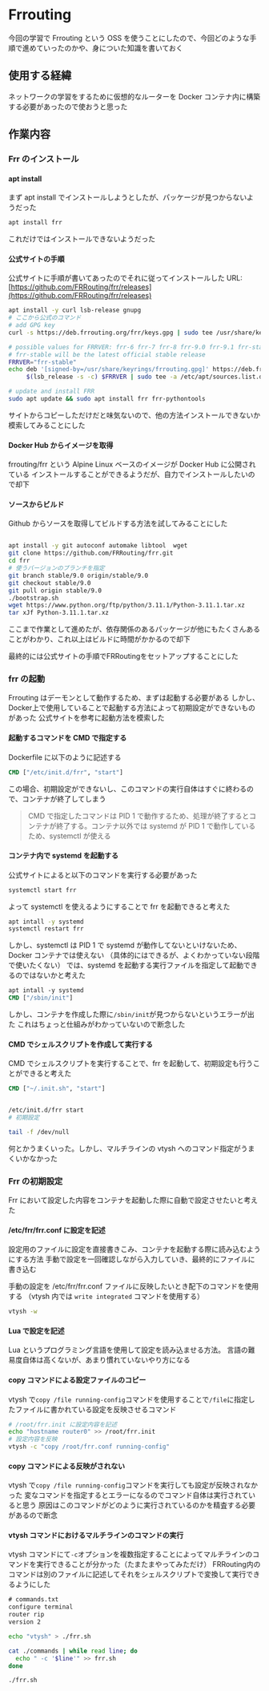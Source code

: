 # Frrouting

今回の学習で Frrouting という OSS を使うことにしたので、今回どのような手順で進めていったのかや、身についた知識を書いておく

## 使用する経緯

ネットワークの学習をするために仮想的なルーターを Docker コンテナ内に構築する必要があったので使おうと思った

## 作業内容

### Frr のインストール

#### apt install

まず apt install でインストールしようとしたが、パッケージが見つからないようだった

```bash
apt install frr
```

これだけではインストールできないようだった

#### 公式サイトの手順

公式サイトに手順が書いてあったのでそれに従ってインストールした
URL: [https://github.com/FRRouting/frr/releases](https://github.com/FRRouting/frr/releases)

```bash
apt install -y curl lsb-release gnupg
# ここから公式のコマンド
# add GPG key
curl -s https://deb.frrouting.org/frr/keys.gpg | sudo tee /usr/share/keyrings/frrouting.gpg > /dev/null

# possible values for FRRVER: frr-6 frr-7 frr-8 frr-9.0 frr-9.1 frr-stable
# frr-stable will be the latest official stable release
FRRVER="frr-stable"
echo deb '[signed-by=/usr/share/keyrings/frrouting.gpg]' https://deb.frrouting.org/frr \
     $(lsb_release -s -c) $FRRVER | sudo tee -a /etc/apt/sources.list.d/frr.list

# update and install FRR
sudo apt update && sudo apt install frr frr-pythontools
```

サイトからコピーしただけだと味気ないので、他の方法インストールできないか模索してみることにした

#### Docker Hub からイメージを取得

frrouting/frr という Alpine Linux ベースのイメージが Docker Hub に公開されている
インストールすることができるようだが、自力でインストールしたいので却下

#### ソースからビルド

Github からソースを取得してビルドする方法を試してみることにした

```bash

apt install -y git autoconf automake libtool  wget
git clone https://github.com/FRRouting/frr.git
cd frr
# 使うバージョンのブランチを指定
git branch stable/9.0 origin/stable/9.0
git checkout stable/9.0
git pull origin stable/9.0
./bootstrap.sh
wget https://www.python.org/ftp/python/3.11.1/Python-3.11.1.tar.xz
tar xJf Python-3.11.1.tar.xz
```

ここまで作業として進めたが、依存関係のあるパッケージが他にもたくさんあることがわかり、これ以上はビルドに時間がかかるので却下

最終的には公式サイトの手順でFRRoutingをセットアップすることにした

### frr の起動

Frrouting はデーモンとして動作するため、まずは起動する必要がある
しかし、Docker上で使用していることで起動する方法によって初期設定ができないものがあった
公式サイトを参考に起動方法を模索した

#### 起動するコマンドを CMD で指定する

Dockerfile に以下のように記述する

```Dockerfile
CMD ["/etc/init.d/frr", "start"]
```

この場合、初期設定ができないし、このコマンドの実行自体はすぐに終わるので、コンテナが終了してしまう

> CMD で指定したコマンドは PID 1 で動作するため、処理が終了するとコンテナが終了する。コンテナ以外では systemd が PID 1 で動作しているため、systemctl が使える

#### コンテナ内で systemd を起動する

公式サイトによると以下のコマンドを実行する必要があった

```bash
systemctl start frr
```

よって systemctl を使えるようにすることで frr を起動できると考えた

```Bash
apt intall -y systemd
systemctl restart frr

```

しかし、systemctl は PID 1 で systemd が動作してないといけないため、Docker コンテナでは使えない
（具体的にはできるが、よくわかっていない段階で使いたくない）
では、systemd を起動する実行ファイルを指定して起動できるのではないかと考えた

```Dockerfile
apt intall -y systemd
CMD ["/sbin/init"]

```

しかし、コンテナを作成した際に`/sbin/init`が見つからないというエラーが出た
これはちょっと仕組みがわかっていないので断念した

#### CMD でシェルスクリプトを作成して実行する

CMD でシェルスクリプトを実行することで、frr を起動して、初期設定も行うことができると考えた

```Dockerfile
CMD ["~/.init.sh", "start"]
```

```bash

/etc/init.d/frr start
# 初期設定

tail -f /dev/null
```

何とかうまくいった。しかし、マルチラインの vtysh へのコマンド指定がうまくいかなかった

### Frr の初期設定

Frr において設定した内容をコンテナを起動した際に自動で設定させたいと考えた

#### /etc/frr/frr.conf に設定を記述

設定用のファイルに設定を直接書きこみ、コンテナを起動する際に読み込むようにする方法
手動で設定を一回確認しながら入力していき、最終的にファイルに書き込む

手動の設定を /etc/frr/frr.conf ファイルに反映したいとき配下のコマンドを使用する
（vtysh 内では `write integrated` コマンドを使用する）

```bash
vtysh -w
```

#### Lua で設定を記述

Lua というプログラミング言語を使用して設定を読み込ませる方法。
言語の難易度自体は高くないが、あまり慣れていないやり方になる

#### copy コマンドによる設定ファイルのコピー

vtysh で`copy /file running-config`コマンドを使用することで`/file`に指定したファイルに書かれている設定を反映させるコマンド

```bash
# /root/frr.init に設定内容を記述
echo "hostname router0" >> /root/frr.init
# 設定内容を反映
vtysh -c "copy /root/frr.conf running-config"
```

#### copy コマンドによる反映がされない

vtysh で`copy /file running-config`コマンドを実行しても設定が反映されなかった
変なコマンドを指定するとエラーになるのでコマンド自体は実行されていると思う
原因はこのコマンドがどのように実行されているのかを精査する必要があるので断念

#### vtysh コマンドにおけるマルチラインのコマンドの実行

vtysh コマンドにて`-c`オプションを複数指定することによってマルチラインのコマンドを実行できることが分かった（たまたまやってみただけ）
FRRouting内のコマンドは別のファイルに記述してそれをシェルスクリプトで変換して実行できるようにした

```txt
# commands.txt
configure terminal
router rip
version 2
```

```bash
echo "vtysh" > ./frr.sh

cat ./commands | while read line; do
  echo " -c '$line'" >> frr.sh
done

./frr.sh
```